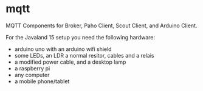 mqtt
====

MQTT Components for Broker, Paho Client, Scout Client, and Arduino Client. 

For the Javaland 15 setup you need the following hardware:
* arduino uno with an arduino wifi shield
* some LEDs, an LDR a normal resitor, cables and a relais
* a modified power cable, and a desktop lamp
* a raspberry pi
* any computer
* a mobile phone/tablet


